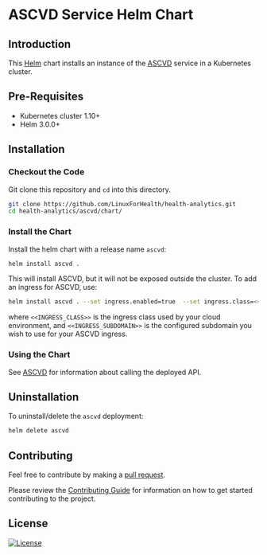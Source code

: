 # ASCVD Service Helm Chart

## Introduction

This [Helm](https://github.com/kubernetes/helm) chart installs an instance of the [ASCVD](https://github.com/LinuxForHealth/health-analytics/tree/main/ascvd) service in a Kubernetes cluster.

## Pre-Requisites

- Kubernetes cluster 1.10+
- Helm 3.0.0+

## Installation

### Checkout the Code

Git clone this repository and `cd` into this directory.

```bash
git clone https://github.com/LinuxForHealth/health-analytics.git
cd health-analytics/ascvd/chart/
```

### Install the Chart

Install the helm chart with a release name `ascvd`:

```bash
helm install ascvd .
```

This will install ASCVD, but it will not be exposed outside the cluster. To add an ingress for ASCVD, use:

```bash
helm install ascvd . --set ingress.enabled=true  --set ingress.class=<<INGRESS_CLASS>> --set ingress.subdomain=<<INGRESS_SUBDOMAIN>>
```

where `<<INGRESS_CLASS>>` is the ingress class used by your cloud environment, and `<<INGRESS_SUBDOMAIN>>` is the configured subdomain you wish to use for your ASCVD ingress.

### Using the Chart

See [ASCVD](../README.md) for information about calling the deployed API.

## Uninstallation

To uninstall/delete the `ascvd` deployment:

```bash
helm delete ascvd
```

## Contributing

Feel free to contribute by making a [pull request](https://github.com/LinuxForHealth/health-analytics/pulls).

Please review the [Contributing Guide](https://github.com/LinuxForHealth/health-analytics/blob/main/CONTRIBUTING.md) for information on how to get started contributing to the project.

## License
[![License](https://img.shields.io/badge/License-Apache%202.0-blue.svg)](https://opensource.org/licenses/Apache-2.0)
